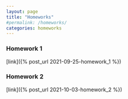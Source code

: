 ```yaml
---
layout: page
title: "Homeworks"
#permalink: /homeworks/
categories: homeworks
---
```

<h3>Homework 1</h3>

[link]({% post_url 2021-09-25-homework_1 %})

<h3>Homework 2</h3>

[link]({% post_url 2021-10-03-homework_2 %})